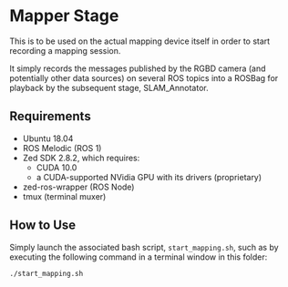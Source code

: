 # Mapper Stage

This is to be used on the actual mapping device itself in order to start recording a mapping session. 

It simply records the messages published by the RGBD camera (and potentially other data sources) on several ROS topics into a ROSBag for playback by 
the subsequent stage, SLAM_Annotator. 

## Requirements
- Ubuntu 18.04
- ROS Melodic (ROS 1)
- Zed SDK 2.8.2, which requires:
	- CUDA 10.0
	- a CUDA-supported NVidia GPU with its drivers (proprietary)
- zed-ros-wrapper (ROS Node)
- tmux (terminal muxer)

## How to Use
Simply launch the associated bash script, `start_mapping.sh`, such as by executing the following command in a terminal window in this folder:
```
./start_mapping.sh
```

	
